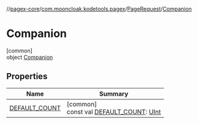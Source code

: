//[pagex-core](../../../../index.md)/[com.mooncloak.kodetools.pagex](../../index.md)/[PageRequest](../index.md)/[Companion](index.md)

# Companion

[common]\
object [Companion](index.md)

## Properties

| Name | Summary |
|---|---|
| [DEFAULT_COUNT](-d-e-f-a-u-l-t_-c-o-u-n-t.md) | [common]<br>const val [DEFAULT_COUNT](-d-e-f-a-u-l-t_-c-o-u-n-t.md): [UInt](https://kotlinlang.org/api/latest/jvm/stdlib/kotlin/-u-int/index.html) |
